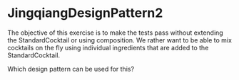 JingqiangDesignPattern2
=======================

The objective of this exercise is to make the tests pass without extending the StandardCocktail or using composition. 
We rather want to be able to mix cocktails on the fly using individual ingredients that are added to the StandardCocktail.

Which design pattern can be used for this?
